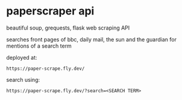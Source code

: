 # paperscraper api
beautiful soup, grequests, flask web scraping API

searches front pages of bbc, daily mail, the sun and the guardian for mentions of a search term

deployed at:

    https://paper-scrape.fly.dev/

search using:

    https://paper-scrape.fly.dev/?search=<SEARCH TERM>